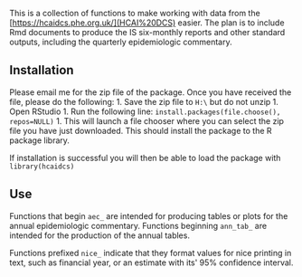 <!-- README.md is generated from README.Rmd. Please edit that file -->
This is a collection of functions to make working with data from the [https://hcaidcs.phe.org.uk/](HCAI%20DCS) easier. The plan is to include Rmd documents to produce the IS six-monthly reports and other standard outputs, including the quarterly epidemiologic commentary.

Installation
------------

Please email me for the zip file of the package. Once you have received the file, please do the following: 1. Save the zip file to `H:\` but do not unzip 1. Open RStudio 1. Run the following line: `install.packages(file.choose(), repos=NULL)` 1. This will launch a file chooser where you can select the zip file you have just downloaded. This should install the package to the R package library.

If installation is successful you will then be able to load the package with `library(hcaidcs)`

Use
---

Functions that begin `aec_` are intended for producing tables or plots for the annual epidemiologic commentary. Functions beginning `ann_tab_` are intended for the production of the annual tables.

Functions prefixed `nice_` indicate that they format values for nice printing in text, such as financial year, or an estimate with its' 95% confidence interval.
